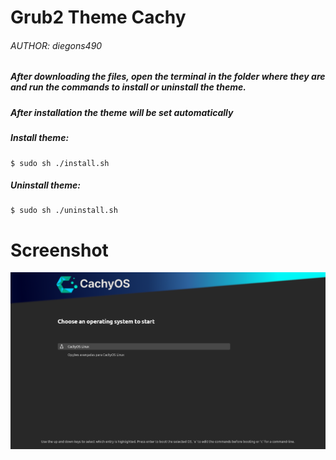 # Grub2 Theme Cachy
###### AUTHOR: diegons490

##### After downloading the files, open the terminal in the folder where they are and run the commands to install or uninstall the theme.
##### After installation the theme will be set automatically


##### Install theme:
```shell
$ sudo sh ./install.sh
```
##### Uninstall theme:
```shell
$ sudo sh ./uninstall.sh
```
# Screenshot
![screenshot](/preview.png?raw=true)
